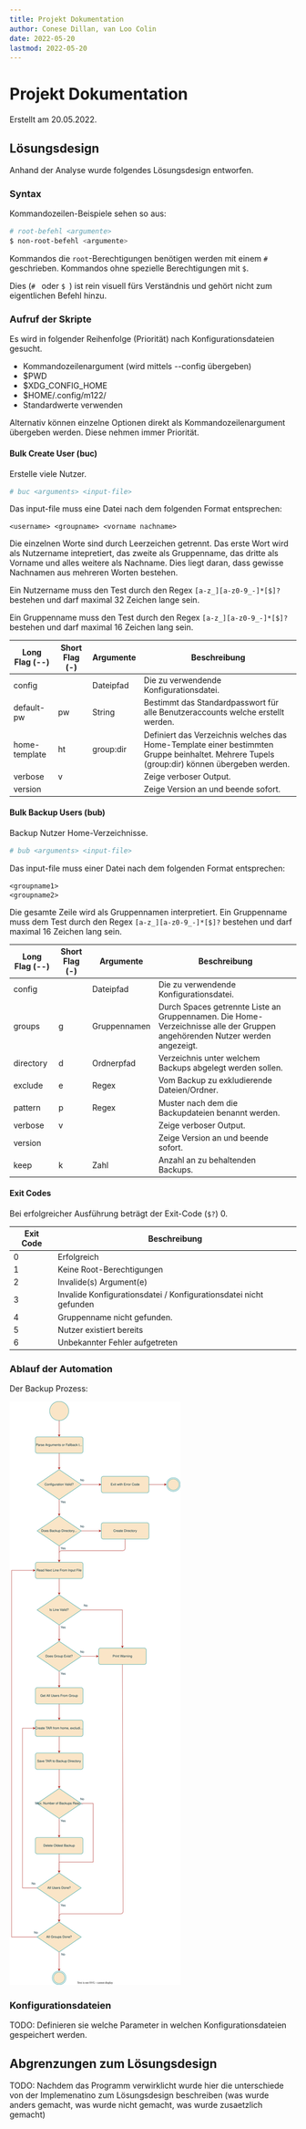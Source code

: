 ```yaml
---
title: Projekt Dokumentation
author: Conese Dillan, van Loo Colin
date: 2022-05-20
lastmod: 2022-05-20
---
```


# Projekt Dokumentation

Erstellt am 20.05.2022.

## Lösungsdesign

Anhand der Analyse wurde folgendes Lösungsdesign entworfen.

### Syntax

Kommandozeilen-Beispiele sehen so aus:

```sh
# root-befehl <argumente>
$ non-root-befehl <argumente>
```

Kommandos die `root`-Berechtigungen benötigen werden mit einem `#` geschrieben.
Kommandos ohne spezielle Berechtigungen mit `$`.

Dies (`# ` oder `$ `) ist rein visuell fürs Verständnis und gehört nicht zum
eigentlichen Befehl hinzu.

### Aufruf der Skripte

Es wird in folgender Reihenfolge (Priorität) nach Konfigurationsdateien
gesucht.

- Kommandozeilenargument (wird mittels --config übergeben)
- $PWD
- $XDG_CONFIG_HOME
- $HOME/.config/m122/
- Standardwerte verwenden

Alternativ können einzelne Optionen direkt als Kommandozeilenargument übergeben
werden. Diese nehmen immer Priorität.

#### Bulk Create User (buc)

Erstelle viele Nutzer.

```sh
# buc <arguments> <input-file>
```

Das input-file muss eine Datei nach dem folgenden Format entsprechen:

```
<username> <groupname> <vorname nachname>
```

Die einzelnen Worte sind durch Leerzeichen getrennt. Das erste Wort wird als
Nutzername intepretiert, das zweite als Gruppenname, das dritte als Vorname und
alles weitere als Nachname. Dies liegt daran, dass gewisse Nachnamen aus
mehreren Worten bestehen.

Ein Nutzername muss den Test durch den Regex `[a-z_][a-z0-9_-]*[$]?` bestehen
und darf maximal 32 Zeichen lange sein.

Ein Gruppenname muss den Test durch den Regex `[a-z_][a-z0-9_-]*[$]?` bestehen
und darf maximal 16 Zeichen lang sein.

Long Flag (--) | Short Flag (-) | Argumente | Beschreibung
-------------- | -------------- | --------- | ------------
config         |                | Dateipfad | Die zu verwendende Konfigurationsdatei.
default-pw     | pw             | String    | Bestimmt das Standardpasswort für alle Benutzeraccounts welche erstellt werden.
home-template  | ht             | group:dir | Definiert das Verzeichnis welches das Home-Template einer bestimmten Gruppe beinhaltet. Mehrere Tupels (group:dir) können übergeben werden.
verbose        | v              |           | Zeige verboser Output.
version        |                |           | Zeige Version an und beende sofort.

#### Bulk Backup Users (bub)

Backup Nutzer Home-Verzeichnisse.

```sh
# bub <arguments> <input-file>
```

Das input-file muss einer Datei nach dem folgenden Format entsprechen:

```
<groupname1>
<groupname2>
```

Die gesamte Zeile wird als Gruppennamen interpretiert. Ein Gruppenname muss dem
Test durch den Regex `[a-z_][a-z0-9_-]*[$]?` bestehen und darf maximal 16
Zeichen lang sein.

Long Flag (--) | Short Flag (-) | Argumente | Beschreibung
-------------- | -------------- | --------- | ------------
config         |                | Dateipfad | Die zu verwendende Konfigurationsdatei.
groups         | g              | Gruppennamen | Durch Spaces getrennte Liste an Gruppennamen. Die Home-Verzeichnisse alle der Gruppen angehörenden Nutzer werden angezeigt.
directory      | d              | Ordnerpfad | Verzeichnis unter welchem Backups abgelegt werden sollen.
exclude        | e              | Regex     | Vom Backup zu exkludierende Dateien/Ordner.
pattern        | p              | Regex     | Muster nach dem die Backupdateien benannt werden.
verbose        | v              |           | Zeige verboser Output.
version        |                |           | Zeige Version an und beende sofort.
keep           | k              | Zahl      | Anzahl an zu behaltenden Backups.

#### Exit Codes

Bei erfolgreicher Ausführung beträgt der Exit-Code (`$?`) 0.

Exit Code | Beschreibung
--------- | ------------
0         | Erfolgreich
1         | Keine Root-Berechtigungen
2         | Invalide(s) Argument(e)
3         | Invalide Konfigurationsdatei / Konfigurationsdatei nicht gefunden
4         | Gruppenname nicht gefunden.
5         | Nutzer existiert bereits
6         | Unbekannter Fehler aufgetreten

### Ablauf der Automation

Der Backup Prozess:

![Activity Diagram Backup Process](activity_backup.drawio.svg)

### Konfigurationsdateien

TODO: Definieren sie welche Parameter in welchen Konfigurationsdateien
gespeichert werden.

## Abgrenzungen zum Lösungsdesign

TODO: Nachdem das Programm verwirklicht wurde hier die unterschiede von der
Implemenatino zum Lösungsdesign beschreiben (was wurde anders gemacht, was
wurde nicht gemacht, was wurde zusaetzlich gemacht)

